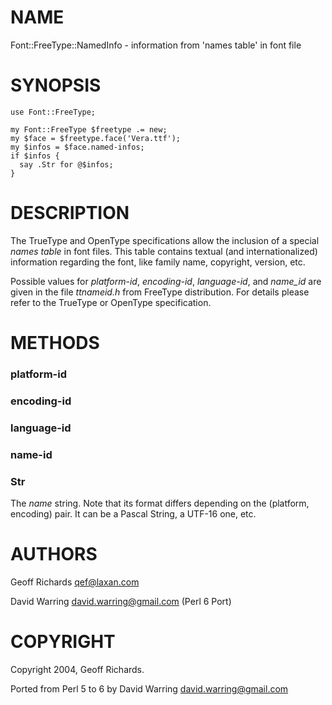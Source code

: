 NAME
====

Font::FreeType::NamedInfo - information from 'names table' in font file

SYNOPSIS
========

    use Font::FreeType;

    my Font::FreeType $freetype .= new;
    my $face = $freetype.face('Vera.ttf');
    my $infos = $face.named-infos;
    if $infos {
      say .Str for @$infos;
    }

DESCRIPTION
===========

The TrueType and OpenType specifications allow the inclusion of a special _names table_ in font files. This table contains textual (and internationalized) information regarding the font, like family name, copyright, version, etc.

Possible values for _platform-id_, _encoding-id_, _language-id_, and _name\_id_ are given in the file _ttnameid.h_ from FreeType distribution. For details please refer to the TrueType or OpenType specification.

METHODS
=======

### platform-id

### encoding-id

### language-id

### name-id

### Str

The _name_ string. Note that its format differs depending on the (platform, encoding) pair. It can be a Pascal String, a UTF-16 one, etc.

AUTHORS
=======

Geoff Richards <qef@laxan.com>

David Warring <david.warring@gmail.com> (Perl 6 Port)

COPYRIGHT
=========

Copyright 2004, Geoff Richards.

Ported from Perl 5 to 6 by David Warring <david.warring@gmail.com>
